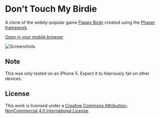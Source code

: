 # Don't Touch My Birdie

A clone of the widely-popular game [Flappy Birdy](http://en.wikipedia.org/wiki/Flappy_Bird) created using the [Phaser framework](http://phaser.io/).

[Open in your mobile browser](http://marksteve.com/dtmb)

![Screenshots](screenshots.png)

## Note

This was only tested on an iPhone 5. Expect it to hilariously fail on other devices.

## License

This work is licensed under a [Creative Commons Attribution-NonCommercial 4.0 International License](http://creativecommons.org/licenses/by-nc/4.0/).
